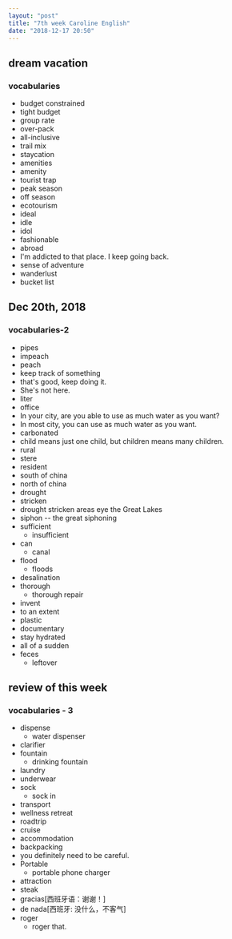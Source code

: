 ```yaml
---
layout: "post"
title: "7th week Caroline English"
date: "2018-12-17 20:50"
---
```


## dream vacation

### vocabularies

- budget constrained
- tight budget
- group rate
- over-pack
- all-inclusive
- trail mix
- staycation
- amenities
- amenity
- tourist trap
- peak season
- off season
- ecotourism
- ideal
- idle
- idol
- fashionable
- abroad
- I'm addicted to that place. I keep going back.
- sense of adventure
- wanderlust
- bucket list

## Dec 20th, 2018

### vocabularies-2

- pipes
- impeach
- peach
- keep track of something
- that's good, keep doing it.
- She's not here.
- liter
- office
- In your city, are you able to use as much water as you want?
- In most city,  you can use as much water as you want.
- carbonated
- child means just one child, but children means many children.
- rural
- stere
- resident
- south of china
- north of china
- drought
- stricken
- drought stricken areas eye the Great Lakes
- siphon -- the great siphoning
- sufficient
  - insufficient
- can
  - canal
- flood
  - floods
- desalination
- thorough
  - thorough repair
- invent
- to an extent
- plastic
- documentary
- stay hydrated
- all of a sudden
- feces
  - leftover

## review of this week

### vocabularies - 3

- dispense
  - water dispenser
- clarifier
- fountain
  - drinking fountain
- laundry
- underwear
- sock
  - sock in
- transport
- wellness retreat
- roadtrip
- cruise
- accommodation
- backpacking
- you definitely need to be careful.
- Portable
  - portable phone charger
- attraction
- steak
- gracias[西班牙语：谢谢！]
- de nada[西班牙: 没什么，不客气]
- roger
  - roger that.
